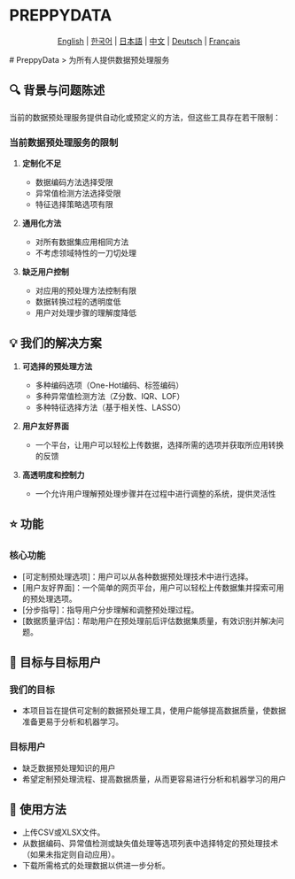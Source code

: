 # PREPPYDATA
<p align="center">
  <a href="README.md">English</a> |
  <a href="README.ko.md">한국어</a> |
  <a href="README.ja.md">日本語</a> |
  <a href="README.zh.md">中文</a> |
  <a href="README.de.md">Deutsch</a> |
  <a href="README.fr.md">Français</a>
</p>
# PreppyData
> 为所有人提供数据预处理服务

## 🔍 背景与问题陈述

当前的数据预处理服务提供自动化或预定义的方法，但这些工具存在若干限制：

### 当前数据预处理服务的限制

1. **定制化不足**
   - 数据编码方法选择受限
   - 异常值检测方法选择受限
   - 特征选择策略选项有限

2. **通用化方法**
   - 对所有数据集应用相同方法
   - 不考虑领域特性的一刀切处理

3. **缺乏用户控制**
   - 对应用的预处理方法控制有限
   - 数据转换过程的透明度低
   - 用户对处理步骤的理解度降低

## 💡 我们的解决方案

1. **可选择的预处理方法**
   - 多种编码选项（One-Hot编码、标签编码）
   - 多种异常值检测方法（Z分数、IQR、LOF）
   - 多种特征选择方法（基于相关性、LASSO）

2. **用户友好界面**
   - 一个平台，让用户可以轻松上传数据，选择所需的选项并获取所应用转换的反馈

3. **高透明度和控制力**
   - 一个允许用户理解预处理步骤并在过程中进行调整的系统，提供灵活性

## ⭐ 功能
### 核心功能
 - [可定制预处理选项]：用户可以从各种数据预处理技术中进行选择。
 - [用户友好界面]：一个简单的网页平台，用户可以轻松上传数据集并探索可用的预处理选项。
 - [分步指导]：指导用户分步理解和调整预处理过程。
 - [数据质量评估]：帮助用户在预处理前后评估数据集质量，有效识别并解决问题。

## 🎯 目标与目标用户
### 我们的目标
 - 本项目旨在提供可定制的数据预处理工具，使用户能够提高数据质量，使数据准备更易于分析和机器学习。

### 目标用户
 - 缺乏数据预处理知识的用户
 - 希望定制预处理流程、提高数据质量，从而更容易进行分析和机器学习的用户

## 📖 使用方法
 - 上传CSV或XLSX文件。
 - 从数据编码、异常值检测或缺失值处理等选项列表中选择特定的预处理技术（如果未指定则自动应用）。
 - 下载所需格式的处理数据以供进一步分析。